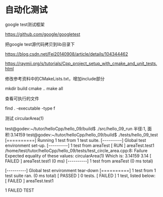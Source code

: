 自动化测试
========
google test测试框架

https://github.com/google/googletest

把google test源代码拷贝到lib目录下

https://blog.csdn.net/Fei20140908/article/details/104344462

https://raymii.org/s/tutorials/Cpp_project_setup_with_cmake_and_unit_tests.html

修改参考资料中的CMakeLists.txt，增加include部分

mkdir build
cmake ..
make all

查看可执行的文件

find . -executable -type f

测试 circularArea(1)

test@godev:~/tutor/helloCpp/hello_09/build$ ./src/hello_09_run
半径:1, 面积:3.14159
test@godev:~/tutor/helloCpp/hello_09/build$ ./tests/hello_09_test
[==========] Running 1 test from 1 test suite.
[----------] Global test environment set-up.
[----------] 1 test from areaTest
[ RUN      ] areaTest.test1
/home/test/tutor/helloCpp/hello_09/tests/test_circle_area.cpp:8: Failure
Expected equality of these values:
  circularArea(1)
    Which is: 3.14159
  3.14
[  FAILED  ] areaTest.test1 (0 ms)
[----------] 1 test from areaTest (0 ms total)

[----------] Global test environment tear-down
[==========] 1 test from 1 test suite ran. (0 ms total)
[  PASSED  ] 0 tests.
[  FAILED  ] 1 test, listed below:
[  FAILED  ] areaTest.test1

1 FAILED TEST